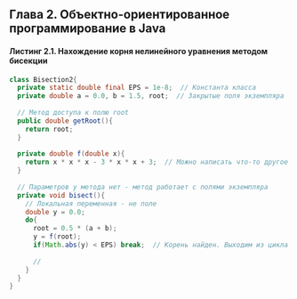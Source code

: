 ## Глава 2. Объектно-ориентированное программирование в Java
#### Листинг 2.1. Нахождение корня нелинейного уравнения методом бисекции
```java
class Bisection2{
  private static double final EPS = 1e-8;  // Константа класса
  private double a = 0.0, b = 1.5, root;  // Закрытые поля экземпляра
  
  // Метод доступа к полю root
  public double getRoot(){
    return root;
  }
  
  private double f(double x){
    return x * x * x - 3 * x * x + 3;  // Можно написать что-то другое
  }
  
  // Параметров у метода нет - метод работает с полями экземпляра
  private void bisect(){
    // Локальная переменная - не поле
    double y = 0.0;
    do{
      root = 0.5 * (a + b);
      y = f(root);
      if(Math.abs(y) < EPS) break;  // Корень найден. Выходим из цикла
      
      // 
    }
  }
}
```
